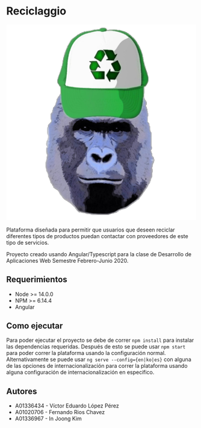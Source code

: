 # Reciclaggio

![Logo de Reciclaggio](./src/assets/img/HarambeChidori.png)

Plataforma diseñada para permitir que usuarios que deseen reciclar diferentes tipos de
productos puedan contactar con proveedores de este tipo de servicios.

Proyecto creado usando Angular/Typescript para la clase de Desarrollo de Aplicaciones Web
Semestre Febrero-Junio 2020.

## Requerimientos

- Node >= 14.0.0
- NPM >= 6.14.4
- Angular

## Como ejecutar

Para poder ejecutar el proyecto se debe de correr `npm install` para instalar las
dependencias requeridas. Después de esto se puede usar `npm start` para poder
correr la plataforma usando la configuración normal. Alternativamente se puede usar 
`ng serve --config={en|ko|es}` con alguna de las opciones de internacionalización para 
correr la plataforma usando alguna configuración de internacionalización en especifico. 

## Autores

- A01336434 - Víctor Eduardo López Pérez
- A01020706 - Fernando Rios Chavez
- A01336967 - In Joong Kim 
